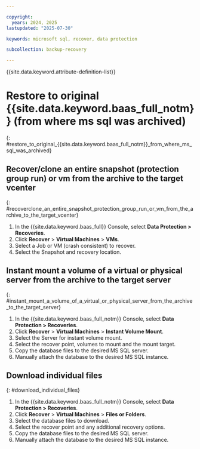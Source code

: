 ```yaml
---

copyright:
  years: 2024, 2025
lastupdated: "2025-07-30"

keywords: microsoft sql, recover, data protection

subcollection: backup-recovery

---
```


{{site.data.keyword.attribute-definition-list}}

# Restore to original {{site.data.keyword.baas_full_notm}} (from where ms sql was archived)
{: #restore_to_original_{{site.data.keyword.baas_full_notm}}_from_where_ms_sql_was_archived}

## Recover/clone an entire snapshot (protection group run) or vm from the archive to the target vcenter
{: #recoverclone_an_entire_snapshot_protection_group_run_or_vm_from_the_archive_to_the_target_vcenter}

1. In the {{site.data.keyword.baas_full}} Console, select **Data Protection > Recoveries**.
2. Click **Recover** \> **Virtual Machines** \> **VMs**.
3. Select a Job or VM (crash consistent) to recover.
4. Select the Snapshot and recovery location.

## Instant mount a volume of a virtual or physical server from the archive to the target server
{: #instant_mount_a_volume_of_a_virtual_or_physical_server_from_the_archive_to_the_target_server}

1. In the {{site.data.keyword.baas_full_notm}} Console, select **Data Protection > Recoveries**.
2. Click **Recover** \> **Virtual Machines** \> **Instant Volume Mount**.
3. Select the Server for instant volume mount.
4. Select the recover point, volumes to mount and the mount target.
5. Copy the database files to the desired MS SQL server.
6. Manually attach the database to the desired MS SQL instance.

## Download individual files
{: #download_individual_files}

1. In the {{site.data.keyword.baas_full_notm}} Console, select **Data Protection > Recoveries**.
2. Click **Recover** \> **Virtual Machines** \> **Files or Folders**.
3. Select the database files to download.
4. Select the recover point and any additional recovery options.
5. Copy the database files to the desired MS SQL server.
6. Manually attach the database to the desired MS SQL instance.
